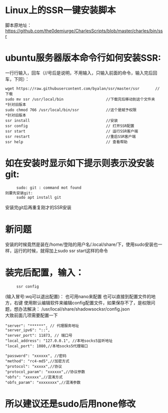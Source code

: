# Linux上的SSR一键安装脚本

脚本原地址：
https://github.com/the0demiurge/CharlesScripts/blob/master/charles/bin/ssr

# ubuntu服务器版本命令行如何安装SSR:
一行行输入，回车（//号后是说明，不用输入，只输入前面的命令，输入完后回车，下同）：

    wget https://raw.githubusercontent.com/byalan/ssr/master/ssr       //下载
    sudo mv ssr /usr/local/bin                   //下载完后移动到这个文件夹          *针对旧版本                             
    sudo chmod 766 /usr/local/bin/ssr            //这个是赋予权限                   *针对旧版本       
    ssr install                                  //安装                           
    ssr config                                   // 打开SSR配置                        
    ssr start                                    // 运行SSR客户端                       
    ssr restart                                  //重启SSR客户端                                                
    ssr help                                     // 查看帮助                            

# 如在安装时显示如下提示则表示没安装git:
         sudo: git : command mot found    
    则要先安装git:    
         sudo apt install git
         
安装完git后再重复刚才的SSR安装

# 新问题

安装的时候竟然是装在/home/登陆的用户名/.local/share/下，使用sudo安装也一样，运行的时候，就得加上sudo ssr start这样的命令

# 装完后配置，输入：
         ssr config
(输入冒号:wq可以退出配置)： 也可用nano来配置
也可以直接到配置文件的地方，右键 使用默认编辑软件来编辑config配置文件，如果保存不了，是权限问题，想办法解决：
    /usr/local/share/shadowsocksr/config.json  
大致前面几项需要配置一下
 
    "server": "******", // 代理服务地址
    "server_ipv6": "::",
    "server_port": 11873, // 端口号
    "local_address": "127.0.0.1", //本地socks5监听地址 
    "local_port": 1080,//本地socks5代理端口
 
    "password": "xxxxxx", //密码
    "method": "rc4-md5",//加密方式
    "protocol": "xxxxx",//协议
    "protocol_param": "xxxxxx",//协议参数
    "obfs": "xxxxxx",//混淆方式
    "obfs_param": "xxxxxxxx",//混淆参数
    
# 所以建议还是sudo后用none修改 
